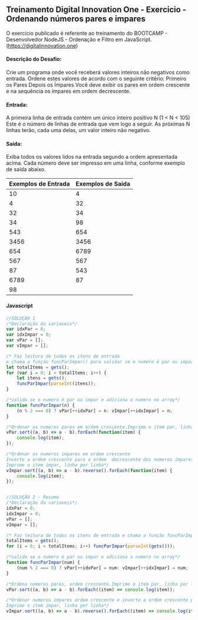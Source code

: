 ## Treinamento Digital Innovation One - Exercicio - Ordenando números pares e impares

O exercicio publicado é referente ao treinamento do BOOTCAMP - Desenvolvedor NodeJS - Ordenação e Filtro em JavaScript.
(https://digitalinnovation.one)

#### Descrição do Desafio:

Crie um programa onde você receberá valores inteiros não negativos como entrada. Ordene estes valores de acordo com o seguinte critério:
Primeiro os Pares
Depois os Ímpares
Você deve exibir os pares em ordem crescente e na sequência os ímpares em ordem decrescente.


#### Entrada:

A primeira linha de entrada contém um único inteiro positivo N (1 < N < 105) Este é o número de linhas de entrada que vem logo a seguir. As próximas N linhas terão, cada uma delas, um valor inteiro não negativo.


#### Saída:

Exiba todos os valores lidos na entrada segundo a ordem apresentada acima. Cada número deve ser impresso em uma linha, conforme exemplo de saída abaixo.

Exemplos de Entrada  | Exemplos de Saída
------------- | -------------
10 | 4
4 | 32
32 | 34
34 | 98
543 | 654
3456 | 3456
654 | 6789
567 | 567
87 | 543
6789 | 87
98 |



#### Javascript

```javascript
//SOLUÇÃO 1
/*Declaração da variaveis*/
var idxPar = 0;
var idxImpar = 0;
var vPar = [];
var vImpar = [];

/* Faz leitura de todos os itens de entrada 
e chama a função funcParImpar() para validar se o numero é par ou impar.*/
let totalItems = gets();
for (var i = 0; i < totalItems; i++) {
    let itens = gets();
    funcParImpar(parseInt(itens));
}

/*valida se o numero é par ou impar e adiciona o numero no array*/
function funcParImpar(n) {
    (n % 2 === 0) ? vPar[++idxPar] = n: vImpar[++idxImpar] = n;
}

/*Ordenar os numeros pares em ordem crescente.Imprime o item par, linha por linha*/
vPar.sort((a, b) => a - b).forEach(function(item) {
    console.log(item);
});

/*Ordenar os numeros impares em ordem crescente
Inverte a ordem crescente para a ordem  decrescente dos numeros impares
Imprime o item impar, linha por linha*/
vImpar.sort((a, b) => a - b).reverse().forEach(function(item) {
    console.log(item);
});


//SOLUÇÃO 2 - Resumo
/*Declaração da variaveis*/
idxPar = 0;
idxImpar = 0;
vPar = [];
vImpar = [];

/* Faz leitura de todos os itens de entrada e chama a função funcParImpar()*/
totalItems = gets();
for (i = 0; i < totalItems; i++) funcParImpar(parseInt(gets()));

/*valida se o numero é par ou impar e adiciona o numero no array*/
function funcParImpar(num) {
    (num % 2 === 0) ? vPar[++idxPar] = num: vImpar[++idxImpar] = num;
}

/*Ordena numeros pares, ordem crescente.Imprime o item par, linha por linha*/
vPar.sort((a, b) => a - b).forEach((item) => console.log(item));

/*Ordenar numeros impares ordem crescente e inverte a ordem crescente para a ordem decrescente
Imprime o item impar, linha por linha*/
vImpar.sort((a, b) => a - b).reverse().forEach((item) => console.log(item));
```

